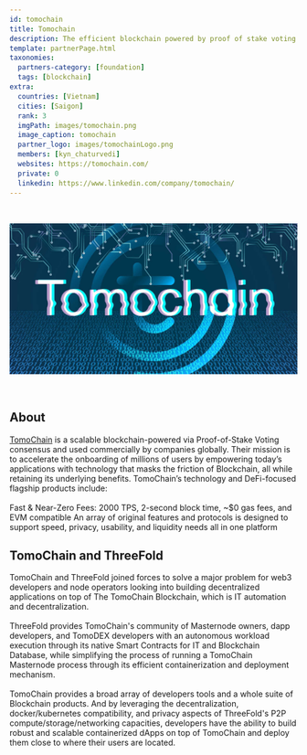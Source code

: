 ```yaml
---
id: tomochain
title: Tomochain
description: The efficient blockchain powered by proof of stake voting consensus.
template: partnerPage.html
taxonomies:
  partners-category: [foundation]
  tags: [blockchain]
extra:
  countries: [Vietnam]
  cities: [Saigon]
  rank: 3
  imgPath: images/tomochain.png
  image_caption: tomochain
  partner_logo: images/tomochainLogo.png
  members: [kyn_chaturvedi]
  websites: https://tomochain.com/
  private: 0
  linkedin: https://www.linkedin.com/company/tomochain/
---
```


<br/>

![tomochain](/images/tomochain2.jpg)

<br/>

## About

[TomoChain](https://tomochain.com/) is a scalable blockchain-powered via Proof-of-Stake Voting consensus and used commercially by companies globally. Their mission is to accelerate the onboarding of millions of users by empowering today’s applications with technology that masks the friction of Blockchain, all while retaining its underlying benefits. TomoChain’s technology and DeFi-focused flagship products include:
<br/>
<br/>
Fast & Near-Zero Fees: 2000 TPS, 2-second block time, ~$0 gas fees, and EVM compatible
An array of original features and protocols is designed to support speed, privacy, usability, and liquidity needs all in one platform

## TomoChain and ThreeFold

TomoChain and ThreeFold joined forces to solve a major problem for web3 developers and node operators looking into building decentralized applications on top of The TomoChain Blockchain, which is IT automation and decentralization.
<br/>
<br/>
ThreeFold provides TomoChain's community of Masternode owners, dapp developers, and TomoDEX developers with an autonomous workload execution through its native Smart Contracts for IT and Blockchain Database, while simplifying the process of running a TomoChain Masternode process through its efficient containerization and deployment mechanism. 
<br/>
<br/>
TomoChain provides a broad array of developers tools and a whole suite of Blockchain products. And by leveraging the decentralization, docker/kubernetes compatibility, and privacy aspects of ThreeFold's P2P compute/storage/networking capacities, developers have the ability to build robust and scalable containerized dApps on top of TomoChain and deploy them close to where their users are located.

<!-- ### Roadmap

- Q4 2020
  - 1-click Tomochain full node and masternnode deployment
- Q1 2021
  - Deploy and run a decentralized exchange built on tomoChain, powered by ThreeFold
-Q1 2021 
   - TomoChain’s Smart-contract  and API integration with the ThreeFold grid and 3BOT  Build autonomous dApps on TomoChain, powered by ThreeFold’s P2P cloud
Q2 2021
   - Additional 1-click storage and compute solutions for the TomoChain community -->
